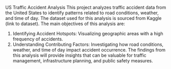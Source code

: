 US Traffic Accident Analysis
This project analyzes traffic accident data from the United States to identify patterns related to road conditions, weather, and time of day. The dataset used for this analysis is sourced from Kaggle (link to dataset). The main objectives of this analysis are:
1) Identifying Accident Hotspots: Visualizing geographic areas with a high frequency of accidents.
2) Understanding Contributing Factors: Investigating how road conditions, weather, and time of day impact accident occurrence.
The findings from this analysis will provide insights that can be valuable for traffic management, infrastructure planning, and public safety measures.
